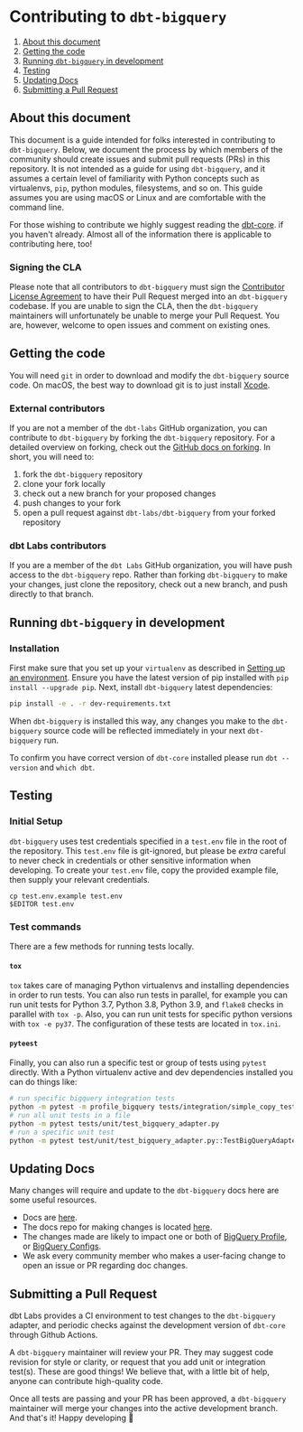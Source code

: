 # Contributing to `dbt-bigquery`

1. [About this document](#about-this-document)
3. [Getting the code](#getting-the-code)
5. [Running `dbt-bigquery` in development](#running-dbt-bigquery-in-development)
6. [Testing](#testing)
7. [Updating Docs](#updating-docs)
7. [Submitting a Pull Request](#submitting-a-pull-request)

## About this document
This document is a guide intended for folks interested in contributing to `dbt-bigquery`. Below, we document the process by which members of the community should create issues and submit pull requests (PRs) in this repository. It is not intended as a guide for using `dbt-bigquery`, and it assumes a certain level of familiarity with Python concepts such as virtualenvs, `pip`, python modules, filesystems, and so on. This guide assumes you are using macOS or Linux and are comfortable with the command line.

For those wishing to contribute we highly suggest reading the [dbt-core](https://github.com/dbt-labs/dbt-core/blob/main/CONTRIBUTING.md). if you haven't already. Almost all of the information there is applicable to contributing here, too!

### Signing the CLA

Please note that all contributors to `dbt-bigquery` must sign the [Contributor License Agreement](https://docs.getdbt.com/docs/contributor-license-agreements) to have their Pull Request merged into an `dbt-bigquery` codebase. If you are unable to sign the CLA, then the `dbt-bigquery` maintainers will unfortunately be unable to merge your Pull Request. You are, however, welcome to open issues and comment on existing ones.


## Getting the code 

You will need `git` in order to download and modify the `dbt-bigquery` source code. On macOS, the best way to download git is to just install [Xcode](https://developer.apple.com/support/xcode/).

### External contributors

If you are not a member of the `dbt-labs` GitHub organization, you can contribute to `dbt-bigquery` by forking the `dbt-bigquery` repository. For a detailed overview on forking, check out the [GitHub docs on forking](https://help.github.com/en/articles/fork-a-repo). In short, you will need to:

1. fork the `dbt-bigquery` repository
2. clone your fork locally
3. check out a new branch for your proposed changes
4. push changes to your fork
5. open a pull request against `dbt-labs/dbt-bigquery` from your forked repository

### dbt Labs contributors

If you are a member of the `dbt Labs` GitHub organization, you will have push access to the `dbt-bigquery` repo. Rather than forking `dbt-bigquery` to make your changes, just clone the repository, check out a new branch, and push directly to that branch.


## Running `dbt-bigquery` in development

### Installation

First make sure that you set up your `virtualenv` as described in [Setting up an environment](https://github.com/dbt-labs/dbt-core/blob/HEAD/CONTRIBUTING.md#setting-up-an-environment).  Ensure you have the latest version of pip installed with `pip install --upgrade pip`. Next, install `dbt-bigquery` latest dependencies:

```sh
pip install -e . -r dev-requirements.txt
```

When `dbt-bigquery` is installed this way, any changes you make to the `dbt-bigquery` source code will be reflected immediately in your next `dbt-bigquery` run.

To confirm you have correct version of `dbt-core` installed please run `dbt --version` and `which dbt`.


## Testing

### Initial Setup

`dbt-bigquery` uses test credentials specified in a `test.env` file in the root of the repository. This `test.env` file is git-ignored, but please be _extra_ careful to never check in credentials or other sensitive information when developing. To create your `test.env` file, copy the provided example file, then supply your relevant credentials.

```
cp test.env.example test.env
$EDITOR test.env
```

### Test commands
There are a few methods for running tests locally.

#### `tox`
`tox` takes care of managing Python virtualenvs and installing dependencies in order to run tests. You can also run tests in parallel, for example you can run unit tests for Python 3.7, Python 3.8, Python 3.9, and `flake8` checks in parallel with `tox -p`. Also, you can run unit tests for specific python versions with `tox -e py37`. The configuration of these tests are located in `tox.ini`.

#### `pyteest`
Finally, you can also run a specific test or group of tests using `pytest` directly. With a Python virtualenv active and dev dependencies installed you can do things like:

```sh
# run specific bigquery integration tests
python -m pytest -m profile_bigquery tests/integration/simple_copy_test
# run all unit tests in a file
python -m pytest tests/unit/test_bigquery_adapter.py
# run a specific unit test
python -m pytest test/unit/test_bigquery_adapter.py::TestBigQueryAdapter::test_copy_table_materialization_table
```
## Updating Docs

Many changes will require and update to the `dbt-bigquery` docs here are some useful resources.

- Docs are [here](https://docs.getdbt.com/).
- The docs repo for making changes is located [here]( https://github.com/dbt-labs/docs.getdbt.com).
- The changes made are likely to impact one or both of [BigQuery Profile](https://docs.getdbt.com/reference/warehouse-profiles/bigquery-profile), or [BigQuery Configs](https://docs.getdbt.com/reference/resource-configs/bigquery-configs).
- We ask every community member who makes a user-facing change to open an issue or PR regarding doc changes.



## Submitting a Pull Request

dbt Labs provides a CI environment to test changes to the `dbt-bigquery` adapter, and periodic checks against the development version of `dbt-core` through Github Actions.  

A `dbt-bigquery` maintainer will review your PR. They may suggest code revision for style or clarity, or request that you add unit or integration test(s). These are good things! We believe that, with a little bit of help, anyone can contribute high-quality code.

Once all tests are passing and your PR has been approved, a `dbt-bigquery` maintainer will merge your changes into the active development branch. And that's it! Happy developing :tada:
